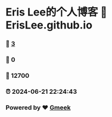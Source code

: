 # Eris Lee的个人博客 :link: ErisLee.github.io
### :page_facing_up: [3](https://ErisHahaha.github.io/ErisLee.github.io/tag.html) 
### :speech_balloon: 0 
### :hibiscus: 12700 
### :alarm_clock: 2024-06-21 22:24:43 
### Powered by :heart: [Gmeek](https://github.com/Meekdai/Gmeek)
